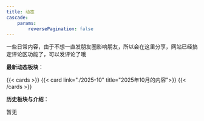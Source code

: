 ```yaml
---
title: 动态
cascade:
    params:
        reversePagination: false
---
```


一些日常内容，由于不想一直发朋友圈影响朋友，所以会在这里分享，网站已经搞定评论区功能了，可以发评论了哦

**最新动态板块**：

{{< cards >}}
    {{< card link="./2025-10" title="2025年10月的内容">}}
{{< /cards >}}

**历史板块与介绍**：

暂无